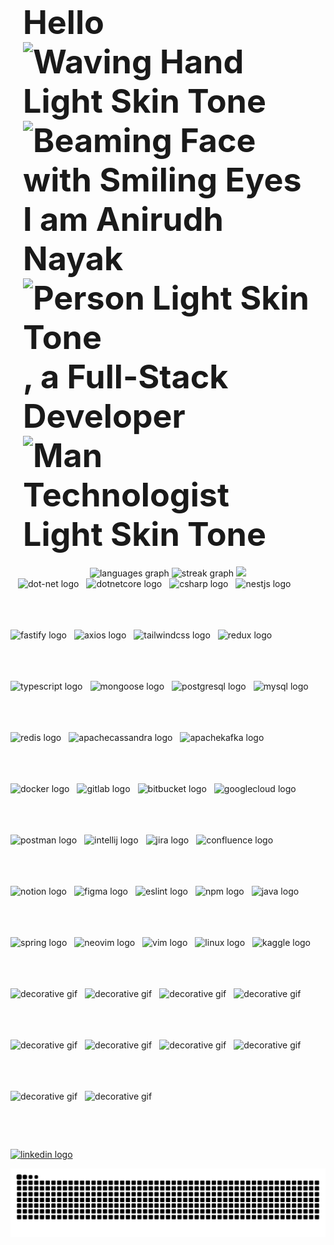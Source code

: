 <div style="display: flex; align-items: center; justify-content: center; padding: 20px; height:auto">
  <h2 style="font-size: 52px; margin: 0;">
    Hello 
    <img src="https://raw.githubusercontent.com/Tarikul-Islam-Anik/Animated-Fluent-Emojis/master/Emojis/Hand%20gestures/Waving%20Hand%20Light%20Skin%20Tone.png" alt="Waving Hand Light Skin Tone" width="45" height="45";" /><img src="https://raw.githubusercontent.com/Tarikul-Islam-Anik/Animated-Fluent-Emojis/master/Emojis/Smilies/Beaming%20Face%20with%20Smiling%20Eyes.png" alt="Beaming Face with Smiling Eyes" width="35" height="35";" /> 
    I am Anirudh Nayak <img src="https://raw.githubusercontent.com/Tarikul-Islam-Anik/Animated-Fluent-Emojis/master/Emojis/People%20with%20professions/Person%20Light%20Skin%20Tone.png" alt="Person Light Skin Tone" width="35" height="35"/> , a Full-Stack Developer  
    <img src="https://raw.githubusercontent.com/Tarikul-Islam-Anik/Animated-Fluent-Emojis/master/Emojis/People%20with%20professions/Man%20Technologist%20Light%20Skin%20Tone.png" alt="Man Technologist Light Skin Tone" width="65" height="65";" /> 
  </h2>
</div>

<div align="center">

  <img src="https://github-readme-stats.vercel.app/api/top-langs?username=para-commando&locale=en&hide_title=false&layout=compact&card_width=370&langs_count=15&theme=dracula&hide_border=false" height="210" alt="languages graph"  />

  <img src="https://streak-stats.demolab.com?user=para-commando&locale=en&mode=daily&theme=dracula&hide_border=false&border_radius=5" height="160" alt="streak graph"  />
    <img alt=" " height="200" width="300" src="https://github.com/user-attachments/assets/9150a28c-e6bd-463c-8bb3-05842490672b" />
</div>

<div style="display: flex; flex-wrap: wrap; gap: 12px;">
<br>
  
  <!-- Backend Technologies -->
<img src="https://cdn.jsdelivr.net/gh/devicons/devicon@latest/icons/dot-net/dot-net-original-wordmark.svg" height="70" alt="dot-net logo" />
<img src="https://cdn.jsdelivr.net/gh/devicons/devicon@latest/icons/dotnetcore/dotnetcore-original.svg" height="70" alt="dotnetcore logo" />
<img src="https://cdn.jsdelivr.net/gh/devicons/devicon@latest/icons/csharp/csharp-original.svg" height="70" alt="csharp logo" />
<img src="https://cdn.jsdelivr.net/gh/devicons/devicon@latest/icons/nestjs/nestjs-original-wordmark.svg" height="70" alt="nestjs logo" />
<img src="https://cdn.jsdelivr.net/gh/devicons/devicon@latest/icons/fastify/fastify-original-wordmark.svg" height="70" alt="fastify logo" />
<img src="https://cdn.jsdelivr.net/gh/devicons/devicon@latest/icons/axios/axios-plain.svg" height="70" alt="axios logo" />

<!-- Frontend Technologies -->
<img src="https://cdn.jsdelivr.net/gh/devicons/devicon/icons/tailwindcss/tailwindcss-original.svg" height="70" alt="tailwindcss logo" />
<img src="https://cdn.jsdelivr.net/gh/devicons/devicon/icons/redux/redux-original.svg" height="70" alt="redux logo" />
<img src="https://cdn.jsdelivr.net/gh/devicons/devicon/icons/typescript/typescript-original.svg" height="70" alt="typescript logo" />

<!-- Databases -->
<img src="https://cdn.jsdelivr.net/gh/devicons/devicon@latest/icons/mongoose/mongoose-original-wordmark.svg" height="70" alt="mongoose logo" />
<img src="https://cdn.jsdelivr.net/gh/devicons/devicon/icons/postgresql/postgresql-original.svg" height="70" alt="postgresql logo" />
<img src="https://cdn.jsdelivr.net/gh/devicons/devicon/icons/mysql/mysql-original.svg" height="70" alt="mysql logo" />
<img src="https://cdn.simpleicons.org/redis/DC382D" height="70" alt="redis logo" />
<img src="https://cdn.simpleicons.org/apachecassandra/1287B1" height="70" alt="apachecassandra logo" />
<img src="https://cdn.jsdelivr.net/gh/devicons/devicon/icons/apachekafka/apachekafka-original.svg" height="70" alt="apachekafka logo" />

<!-- Tools -->
<img src="https://cdn.jsdelivr.net/gh/devicons/devicon/icons/docker/docker-original.svg" height="70" alt="docker logo" />
<img src="https://cdn.jsdelivr.net/gh/devicons/devicon/icons/gitlab/gitlab-original.svg" height="70" alt="gitlab logo" />
<img src="https://cdn.jsdelivr.net/gh/devicons/devicon/icons/bitbucket/bitbucket-original.svg" height="70" alt="bitbucket logo" />
<img src="https://cdn.jsdelivr.net/gh/devicons/devicon/icons/googlecloud/googlecloud-original.svg" height="70" alt="googlecloud logo" />
<img src="https://cdn.jsdelivr.net/gh/devicons/devicon/icons/postman/postman-original.svg" height="70" alt="postman logo" />
<img src="https://cdn.jsdelivr.net/gh/devicons/devicon/icons/intellij/intellij-original.svg" height="70" alt="intellij logo" />
<img src="https://cdn.jsdelivr.net/gh/devicons/devicon/icons/jira/jira-original.svg" height="70" alt="jira logo" />
<img src="https://cdn.jsdelivr.net/gh/devicons/devicon/icons/confluence/confluence-original.svg" height="70" alt="confluence logo" />
<img src="https://cdn.jsdelivr.net/gh/devicons/devicon/icons/notion/notion-original.svg" height="70" alt="notion logo" />
<img src="https://cdn.jsdelivr.net/gh/devicons/devicon/icons/figma/figma-original.svg" height="70" alt="figma logo" />
<img src="https://cdn.jsdelivr.net/gh/devicons/devicon/icons/eslint/eslint-original.svg" height="70" alt="eslint logo" />
<img src="https://cdn.jsdelivr.net/gh/devicons/devicon/icons/npm/npm-original-wordmark.svg" height="70" alt="npm logo" />

<!-- General Programming -->
<img src="https://cdn.jsdelivr.net/gh/devicons/devicon/icons/java/java-original.svg" height="70" alt="java logo" />
<img src="https://cdn.jsdelivr.net/gh/devicons/devicon/icons/spring/spring-original.svg" height="70" alt="spring logo" />

<!-- Editors -->
<img src="https://cdn.jsdelivr.net/gh/devicons/devicon@latest/icons/neovim/neovim-original.svg" height="70" alt="neovim logo" />
<img src="https://cdn.jsdelivr.net/gh/devicons/devicon/icons/vim/vim-original.svg" height="70" alt="vim logo" />

<!-- Operating Systems -->
<img src="https://cdn.jsdelivr.net/gh/devicons/devicon/icons/linux/linux-original.svg" height="70" alt="linux logo" />

<!-- Data Science -->
<img src="https://cdn.jsdelivr.net/gh/devicons/devicon/icons/kaggle/kaggle-original.svg" height="70" alt="kaggle logo" />

<!-- Decorative GIFs -->
<img src="https://user-images.githubusercontent.com/74038190/212257454-16e3712e-945a-4ca2-b238-408ad0bf87e6.gif" height="70" alt="decorative gif" />
<img src="https://user-images.githubusercontent.com/74038190/212257467-871d32b7-e401-42e8-a166-fcfd7baa4c6b.gif" height="70" alt="decorative gif" />
<img src="https://user-images.githubusercontent.com/74038190/212257460-738ff738-247f-4445-a718-cdd0ca76e2db.gif" height="70" alt="decorative gif" />
<img src="https://github.com/Anmol-Baranwal/Cool-GIFs-For-GitHub/assets/74038190/29fd6286-4e7b-4d6c-818f-c4765d5e39a9" height="70" alt="decorative gif" />
<img src="https://github.com/Anmol-Baranwal/Cool-GIFs-For-GitHub/assets/74038190/67f477ed-6624-42da-99f0-1a7b1a16eecb" height="70" alt="decorative gif" />
<img src="https://github.com/Anmol-Baranwal/Cool-GIFs-For-GitHub/assets/74038190/1a797f46-efe4-41e6-9e75-5303e1bbcbfa" height="70" alt="decorative gif" />
<img src="https://github.com/Anmol-Baranwal/Cool-GIFs-For-GitHub/assets/74038190/398b19b1-9aae-4c1f-8bc0-d172a2c08d68" height="70" alt="decorative gif" />
<img src="https://user-images.githubusercontent.com/74038190/212281775-b468df30-4edc-4bf8-a4ee-f52e1aaddc86.gif" height="70" alt="decorative gif" />
<img src="https://user-images.githubusercontent.com/74038190/212257465-7ce8d493-cac5-494e-982a-5a9deb852c4b.gif" height="70" alt="decorative gif" />
<img src="https://user-images.githubusercontent.com/74038190/212257468-1e9a91f1-b626-4baa-b15d-5c385dfa7ed2.gif" height="70" alt="decorative gif" />

</div>

###

<div align="left">
 <a href="https://www.linkedin.com/in/anirudhnayak/" target="_blank">
    <img src="https://img.shields.io/static/v1?message=LinkedIn&logo=linkedin&label=&color=0077B5&logoColor=white&labelColor=&style=for-the-badge" height="35" alt="linkedin logo"  />
  </a>
</div>

![Snake animation](https://raw.githubusercontent.com/para-commando/para-commando/output/snake.svg)
